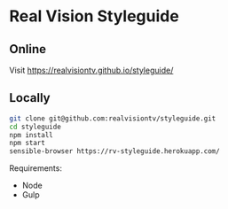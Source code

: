 Real Vision Styleguide
===

## Online
Visit https://realvisiontv.github.io/styleguide/


## Locally

```bash
git clone git@github.com:realvisiontv/styleguide.git
cd styleguide
npm install
npm start
sensible-browser https://rv-styleguide.herokuapp.com/
```

Requirements:

* Node
* Gulp